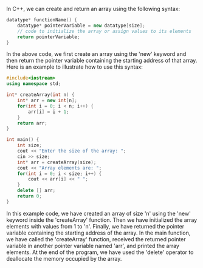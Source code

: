 In C++, we can create and return an array using the following syntax:

```c++
datatype* functionName() {
    datatype* pointerVariable = new datatype[size];
    // code to initialize the array or assign values to its elements
    return pointerVariable;
}
```

In the above code, we first create an array using the 'new' keyword and then return the pointer variable containing the starting address of that array. Here is an example to illustrate how to use this syntax:

```c++
#include<iostream>
using namespace std;

int* createArray(int n) {
    int* arr = new int[n];
    for(int i = 0; i < n; i++) {
        arr[i] = i + 1;
    }
    return arr;
}

int main() {
    int size;
    cout << "Enter the size of the array: ";
    cin >> size;
    int* arr = createArray(size);
    cout << "Array elements are: ";
    for(int i = 0; i < size; i++) {
        cout << arr[i] << " ";
    }
    delete [] arr;
    return 0;
}
```

In this example code, we have created an array of size 'n' using the 'new' keyword inside the 'createArray' function. Then we have initialized the array elements with values from 1 to 'n'. Finally, we have returned the pointer variable containing the starting address of the array. In the main function, we have called the 'createArray' function, received the returned pointer variable in another pointer variable named 'arr', and printed the array elements. At the end of the program, we have used the 'delete' operator to deallocate the memory occupied by the array.